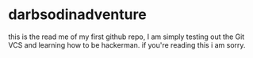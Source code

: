 # darbsodinadventure
this is the read me of my first github repo, I am simply testing out the Git VCS and learning how to be hackerman. if you're reading this i am sorry. 
